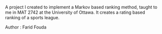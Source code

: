 A project I created to implement a Markov based ranking method, taught to me in MAT 2742 at the University of Ottawa. It creates a rating based ranking of a sports league.

Author : Farid Fouda
